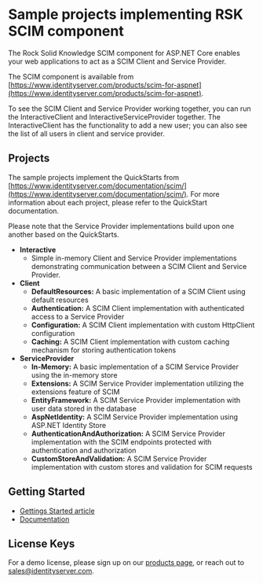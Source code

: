 # Sample projects implementing RSK SCIM component

The Rock Solid Knowledge SCIM component for ASP.NET Core enables your web applications to act as a SCIM Client and Service Provider.

The SCIM component is available from [https://www.identityserver.com/products/scim-for-aspnet](https://www.identityserver.com/products/scim-for-aspnet).

To see the SCIM Client and Service Provider working together, you can run the InteractiveClient and InteractiveServiceProvider together. The InteractiveClient has the functionality to add a new user; you can also see the list of all users in client and service provider.

## Projects

The sample projects implement the QuickStarts from [https://www.identityserver.com/documentation/scim/](https://www.identityserver.com/documentation/scim/). For more information about each project, please refer to the QuickStart documentation.

Please note that the Service Provider implementations build upon one another based on the QuickStarts.

- **Interactive**
	- Simple in-memory Client and Service Provider implementations demonstrating communication between a SCIM Client and Service Provider.
- **Client**
	- **DefaultResources:** A basic implementation of a SCIM Client using default resources
	- **Authentication:** A SCIM Client implementation with authenticated access to a Service Provider
	- **Configuration:** A SCIM Client implementation with custom HttpClient configuration
	- **Caching:** A SCIM Client implementation with custom caching mechanism for storing authentication tokens
- **ServiceProvider**
	- **In-Memory:** A basic implementation of a SCIM Service Provider using the in-memory store
	- **Extensions:** A SCIM Service Provider implementation utilizing the extensions feature of SCIM
	- **EntityFramework:** A SCIM Service Provider implementation with user data stored in the database
	- **AspNetIdentity:** A SCIM Service Provider implementation using ASP.NET Identity Store
	- **AuthenticationAndAuthorization:** A SCIM Service Provider implementation with the SCIM endpoints protected with authentication and authorization
	- **CustomStoreAndValidation:** A SCIM Service Provider implementation with custom stores and validation for SCIM requests

## Getting Started

- [Gettings Started article](https://www.identityserver.com/articles/managing-identities-across-cloud-based-applications-and-services-with-scim)
- [Documentation](https://www.identityserver.com/documentation/scim/)

## License Keys

For a demo license, please sign up on our [products page](https://www.identityserver.com/products/scim-for-aspnet), or reach out to <sales@identityserver.com>.

